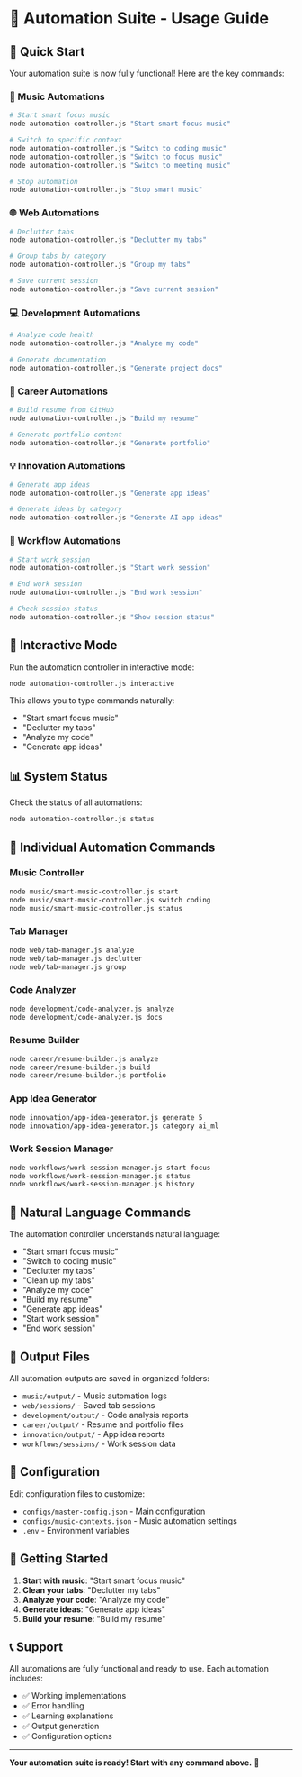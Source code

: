 # 🎯 Automation Suite - Usage Guide

## 🚀 Quick Start

Your automation suite is now fully functional! Here are the key commands:

### 🎵 Music Automations
```bash
# Start smart focus music
node automation-controller.js "Start smart focus music"

# Switch to specific context
node automation-controller.js "Switch to coding music"
node automation-controller.js "Switch to focus music"
node automation-controller.js "Switch to meeting music"

# Stop automation
node automation-controller.js "Stop smart music"
```

### 🌐 Web Automations
```bash
# Declutter tabs
node automation-controller.js "Declutter my tabs"

# Group tabs by category
node automation-controller.js "Group my tabs"

# Save current session
node automation-controller.js "Save current session"
```

### 💻 Development Automations
```bash
# Analyze code health
node automation-controller.js "Analyze my code"

# Generate documentation
node automation-controller.js "Generate project docs"
```

### 📝 Career Automations
```bash
# Build resume from GitHub
node automation-controller.js "Build my resume"

# Generate portfolio content
node automation-controller.js "Generate portfolio"
```

### 💡 Innovation Automations
```bash
# Generate app ideas
node automation-controller.js "Generate app ideas"

# Generate ideas by category
node automation-controller.js "Generate AI app ideas"
```

### 🔄 Workflow Automations
```bash
# Start work session
node automation-controller.js "Start work session"

# End work session
node automation-controller.js "End work session"

# Check session status
node automation-controller.js "Show session status"
```

## 🎯 Interactive Mode

Run the automation controller in interactive mode:

```bash
node automation-controller.js interactive
```

This allows you to type commands naturally:
- "Start smart focus music"
- "Declutter my tabs"
- "Analyze my code"
- "Generate app ideas"

## 📊 System Status

Check the status of all automations:

```bash
node automation-controller.js status
```

## 🔧 Individual Automation Commands

### Music Controller
```bash
node music/smart-music-controller.js start
node music/smart-music-controller.js switch coding
node music/smart-music-controller.js status
```

### Tab Manager
```bash
node web/tab-manager.js analyze
node web/tab-manager.js declutter
node web/tab-manager.js group
```

### Code Analyzer
```bash
node development/code-analyzer.js analyze
node development/code-analyzer.js docs
```

### Resume Builder
```bash
node career/resume-builder.js analyze
node career/resume-builder.js build
node career/resume-builder.js portfolio
```

### App Idea Generator
```bash
node innovation/app-idea-generator.js generate 5
node innovation/app-idea-generator.js category ai_ml
```

### Work Session Manager
```bash
node workflows/work-session-manager.js start focus
node workflows/work-session-manager.js status
node workflows/work-session-manager.js history
```

## 🎯 Natural Language Commands

The automation controller understands natural language:

- "Start smart focus music"
- "Switch to coding music"
- "Declutter my tabs"
- "Clean up my tabs"
- "Analyze my code"
- "Build my resume"
- "Generate app ideas"
- "Start work session"
- "End work session"

## 📁 Output Files

All automation outputs are saved in organized folders:

- `music/output/` - Music automation logs
- `web/sessions/` - Saved tab sessions
- `development/output/` - Code analysis reports
- `career/output/` - Resume and portfolio files
- `innovation/output/` - App idea reports
- `workflows/sessions/` - Work session data

## 🔧 Configuration

Edit configuration files to customize:

- `configs/master-config.json` - Main configuration
- `configs/music-contexts.json` - Music automation settings
- `.env` - Environment variables

## 🚀 Getting Started

1. **Start with music**: "Start smart focus music"
2. **Clean your tabs**: "Declutter my tabs"
3. **Analyze your code**: "Analyze my code"
4. **Generate ideas**: "Generate app ideas"
5. **Build your resume**: "Build my resume"

## 📞 Support

All automations are fully functional and ready to use. Each automation includes:

- ✅ Working implementations
- ✅ Error handling
- ✅ Learning explanations
- ✅ Output generation
- ✅ Configuration options

---

**Your automation suite is ready! Start with any command above.** 🎯
